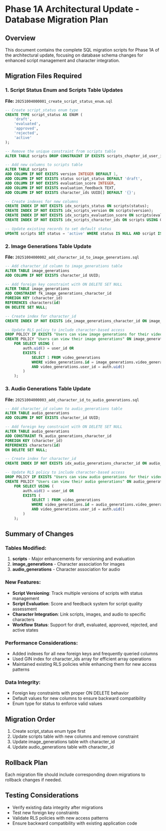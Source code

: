 # Phase 1A Architectural Update - Database Migration Plan

## Overview
This document contains the complete SQL migration scripts for Phase 1A of the architectural update, focusing on database schema changes for enhanced script management and character integration.

## Migration Files Required

### 1. Script Status Enum and Scripts Table Updates

**File:** `20251004000001_create_script_status_enum.sql`

```sql
-- Create script_status enum type
CREATE TYPE script_status AS ENUM (
    'draft',
    'evaluated', 
    'approved',
    'rejected',
    'active'
);

-- Remove the unique constraint from scripts table
ALTER TABLE scripts DROP CONSTRAINT IF EXISTS scripts_chapter_id_user_id_script_style_key;

-- Add new columns to scripts table
ALTER TABLE scripts 
ADD COLUMN IF NOT EXISTS version INTEGER DEFAULT 1,
ADD COLUMN IF NOT EXISTS status script_status DEFAULT 'draft',
ADD COLUMN IF NOT EXISTS evaluation_score INTEGER,
ADD COLUMN IF NOT EXISTS evaluation_feedback TEXT,
ADD COLUMN IF NOT EXISTS character_ids UUID[] DEFAULT '{}';

-- Create indexes for new columns
CREATE INDEX IF NOT EXISTS idx_scripts_status ON scripts(status);
CREATE INDEX IF NOT EXISTS idx_scripts_version ON scripts(version);
CREATE INDEX IF NOT EXISTS idx_scripts_evaluation_score ON scripts(evaluation_score);
CREATE INDEX IF NOT EXISTS idx_scripts_character_ids ON scripts USING GIN(character_ids);

-- Update existing records to set default status
UPDATE scripts SET status = 'active' WHERE status IS NULL AND script IS NOT NULL;
```

### 2. Image Generations Table Update

**File:** `20251004000002_add_character_id_to_image_generations.sql`

```sql
-- Add character_id column to image_generations table
ALTER TABLE image_generations 
ADD COLUMN IF NOT EXISTS character_id UUID;

-- Add foreign key constraint with ON DELETE SET NULL
ALTER TABLE image_generations 
ADD CONSTRAINT fk_image_generations_character_id 
FOREIGN KEY (character_id) 
REFERENCES characters(id) 
ON DELETE SET NULL;

-- Create index for character_id
CREATE INDEX IF NOT EXISTS idx_image_generations_character_id ON image_generations(character_id);

-- Update RLS policy to include character-based access
DROP POLICY IF EXISTS "Users can view image generations for their videos" ON image_generations;
CREATE POLICY "Users can view their image generations" ON image_generations
    FOR SELECT USING (
        auth.uid() = user_id OR
        EXISTS (
            SELECT 1 FROM video_generations 
            WHERE video_generations.id = image_generations.video_generation_id 
            AND video_generations.user_id = auth.uid()
        )
    );
```

### 3. Audio Generations Table Update

**File:** `20251004000003_add_character_id_to_audio_generations.sql`

```sql
-- Add character_id column to audio_generations table
ALTER TABLE audio_generations 
ADD COLUMN IF NOT EXISTS character_id UUID;

-- Add foreign key constraint with ON DELETE SET NULL
ALTER TABLE audio_generations 
ADD CONSTRAINT fk_audio_generations_character_id 
FOREIGN KEY (character_id) 
REFERENCES characters(id) 
ON DELETE SET NULL;

-- Create index for character_id
CREATE INDEX IF NOT EXISTS idx_audio_generations_character_id ON audio_generations(character_id);

-- Update RLS policy to include character-based access
DROP POLICY IF EXISTS "Users can view audio generations for their videos" ON audio_generations;
CREATE POLICY "Users can view their audio generations" ON audio_generations
    FOR SELECT USING (
        auth.uid() = user_id OR
        EXISTS (
            SELECT 1 FROM video_generations 
            WHERE video_generations.id = audio_generations.video_generation_id 
            AND video_generations.user_id = auth.uid()
        )
    );
```

## Summary of Changes

### Tables Modified:
1. **scripts** - Major enhancements for versioning and evaluation
2. **image_generations** - Character association for images
3. **audio_generations** - Character association for audio

### New Features:
- **Script Versioning**: Track multiple versions of scripts with status management
- **Script Evaluation**: Score and feedback system for script quality assessment
- **Character Integration**: Link scripts, images, and audio to specific characters
- **Workflow Status**: Support for draft, evaluated, approved, rejected, and active states

### Performance Considerations:
- Added indexes for all new foreign keys and frequently queried columns
- Used GIN index for character_ids array for efficient array operations
- Maintained existing RLS policies while enhancing them for new access patterns

### Data Integrity:
- Foreign key constraints with proper ON DELETE behavior
- Default values for new columns to ensure backward compatibility
- Enum type for status to enforce valid values

## Migration Order
1. Create script_status enum type first
2. Update scripts table with new columns and remove constraint
3. Update image_generations table with character_id
4. Update audio_generations table with character_id

## Rollback Plan
Each migration file should include corresponding down migrations to rollback changes if needed.

## Testing Considerations
- Verify existing data integrity after migrations
- Test new foreign key constraints
- Validate RLS policies with new access patterns
- Ensure backward compatibility with existing application code